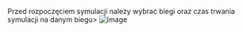 Przed rozpoczęciem symulacji należy wybrać biegi oraz czas trwania symulacji na danym biegu>
![image](https://github.com/aFuks/Projekt-WNO/assets/96986297/b4c2a7cd-65d1-402f-8870-a178a227c0ed)
